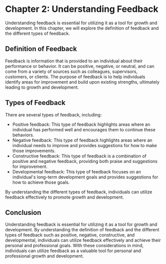 Chapter 2: Understanding Feedback
=================================

Understanding feedback is essential for utilizing it as a tool for growth and development. In this chapter, we will explore the definition of feedback and the different types of feedback.

Definition of Feedback
----------------------

Feedback is information that is provided to an individual about their performance or behavior. It can be positive, negative, or neutral, and can come from a variety of sources such as colleagues, supervisors, customers, or clients. The purpose of feedback is to help individuals identify areas for improvement and build upon existing strengths, ultimately leading to growth and development.

Types of Feedback
-----------------

There are several types of feedback, including:

* Positive feedback: This type of feedback highlights areas where an individual has performed well and encourages them to continue these behaviors.
* Negative feedback: This type of feedback highlights areas where an individual needs to improve and provides suggestions for how to make those improvements.
* Constructive feedback: This type of feedback is a combination of positive and negative feedback, providing both praise and suggestions for improvement.
* Developmental feedback: This type of feedback focuses on an individual's long-term development goals and provides suggestions for how to achieve those goals.

By understanding the different types of feedback, individuals can utilize feedback effectively to promote growth and development.

Conclusion
----------

Understanding feedback is essential for utilizing it as a tool for growth and development. By understanding the definition of feedback and the different types of feedback such as positive, negative, constructive, and developmental, individuals can utilize feedback effectively and achieve their personal and professional goals. With these considerations in mind, individuals can utilize feedback as a valuable tool for personal and professional growth and development.
